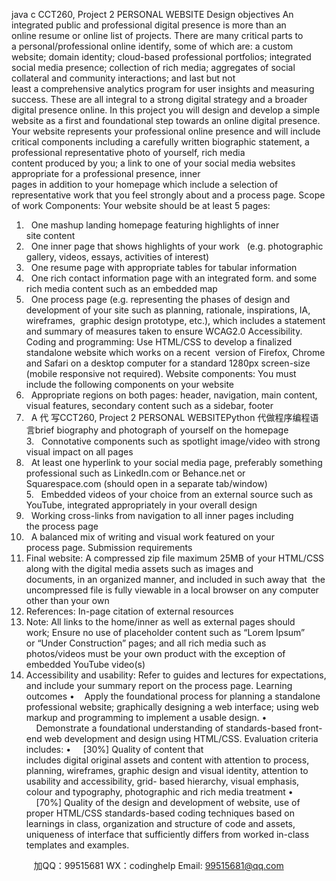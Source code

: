 java c
CCT260, Project 2 
PERSONAL WEBSITE 
Design objectives 
An integrated public and professional digital presence is more than an online resume or online list of projects. There are many critical parts to a personal/professional online identify, some of which are: a custom website; domain identity; cloud-based professional portfolios; integrated social media presence; collection of rich media; aggregates of social collateral and community interactions; and last but not least a comprehensive analytics program for user insights and measuring success. These are all integral to a strong digital strategy and a broader digital presence online.
In this project you will design and develop a simple website as a first and foundational step towards an online digital presence. Your website represents your professional online presence and will include critical components including a carefully written biographic statement, a professional representative photo of yourself, rich media content produced by you; a link to one of your social media websites appropriate for a professional presence, inner pages in addition to your homepage which include a selection of representative work that you feel strongly about and a process page. 
Scope of work 
Components: Your website should be at least 5 pages:
1.   One mashup landing homepage featuring highlights of inner site content
2.   One inner page that shows highlights of your work   (e.g. photographic gallery, videos, essays, activities of interest)
3.   One resume page with appropriate tables for tabular information
4.   One rich contact information page with an integrated form. and some rich media content such as an embedded map
5.   One process page (e.g. representing the phases of design and development of your site such as planning, rationale, inspirations, IA, wireframes,  graphic design prototype, etc.), which includes a statement and summary of measures taken to ensure WCAG2.0 Accessibility.
Coding and programming: Use HTML/CSS to develop a finalized standalone website which works on a recent  version of Firefox, Chrome and Safari on a desktop computer for a standard 1280px screen-size (mobile responsive not required). 
Website components: You must include the following components on your website
1.   Appropriate regions on both pages: header, navigation, main content, visual features, secondary content such as a sidebar, footer 
2.   A 代 写CCT260, Project 2 PERSONAL WEBSITEPython
代做程序编程语言brief biography and photograph of yourself on the homepage 
3.   Connotative components such as spotlight image/video with strong visual impact on all pages
4.   At least one hyperlink to your social media page, preferably something professional such as LinkedIn.com or Behance.net or Squarespace.com (should open in a separate tab/window) 
5.   Embedded videos of your choice from an external source such as YouTube, integrated appropriately in your overall design 
6.   Working cross-links from navigation to all inner pages including the process page 
7.   A balanced mix of writing and visual work featured on your process page. 
Submission requirements 
1. Final website: A compressed zip file maximum 25MB of your HTML/CSS along with the digital media assets such as images and documents, in an organized manner, and included in such away that  the uncompressed file is fully viewable in a local browser on any computer other than your own
2. References: In-page citation of external resources
3. Note: All links to the home/inner as well as external pages should work; Ensure no use of placeholder content such as “Lorem Ipsum” or “Under Construction” pages; and all rich media such as photos/videos must be your own product with the exception of embedded YouTube video(s) 
4. Accessibility and usability: Refer to guides and lectures for expectations, and include your summary report on the process page.
Learning outcomes 
•    Apply the foundational process for planning a standalone professional website; graphically designing a web interface; using web markup and programming to implement a usable design. 
•     Demonstrate a foundational understanding of standards-based front-end web development and design using HTML/CSS.
Evaluation criteria includes: 
•     [30%] Quality of content that includes digital original assets and content with attention to process, planning, wireframes, graphic design and visual identity, attention to usability and accessibility, grid- based hierarchy, visual emphasis, colour and typography, photographic and rich media treatment
•     [70%] Quality of the design and development of website, use of proper HTML/CSS standards-based coding techniques based on learnings in class, organization and structure of code and assets, uniqueness of interface that sufficiently differs from worked in-class templates and examples. 

         
加QQ：99515681  WX：codinghelp  Email: 99515681@qq.com
